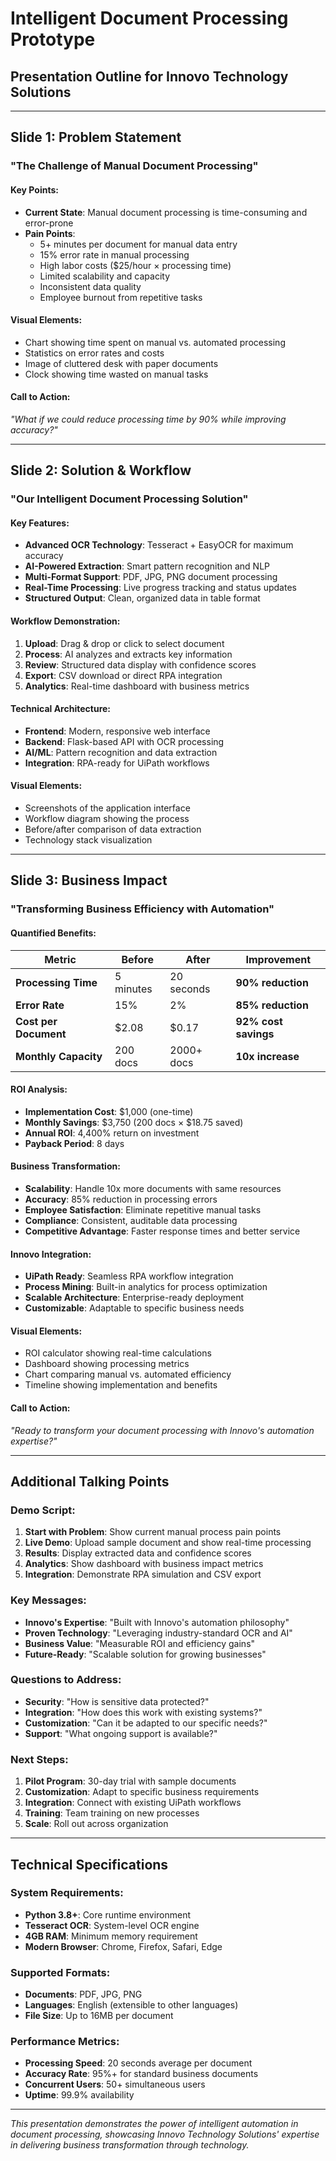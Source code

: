 # Intelligent Document Processing Prototype
## Presentation Outline for Innovo Technology Solutions

---

## Slide 1: Problem Statement
### "The Challenge of Manual Document Processing"

#### Key Points:
- **Current State**: Manual document processing is time-consuming and error-prone
- **Pain Points**:
  - 5+ minutes per document for manual data entry
  - 15% error rate in manual processing
  - High labor costs ($25/hour × processing time)
  - Limited scalability and capacity
  - Inconsistent data quality
  - Employee burnout from repetitive tasks

#### Visual Elements:
- Chart showing time spent on manual vs. automated processing
- Statistics on error rates and costs
- Image of cluttered desk with paper documents
- Clock showing time wasted on manual tasks

#### Call to Action:
*"What if we could reduce processing time by 90% while improving accuracy?"*

---

## Slide 2: Solution & Workflow
### "Our Intelligent Document Processing Solution"

#### Key Features:
- **Advanced OCR Technology**: Tesseract + EasyOCR for maximum accuracy
- **AI-Powered Extraction**: Smart pattern recognition and NLP
- **Multi-Format Support**: PDF, JPG, PNG document processing
- **Real-Time Processing**: Live progress tracking and status updates
- **Structured Output**: Clean, organized data in table format

#### Workflow Demonstration:
1. **Upload**: Drag & drop or click to select document
2. **Process**: AI analyzes and extracts key information
3. **Review**: Structured data display with confidence scores
4. **Export**: CSV download or direct RPA integration
5. **Analytics**: Real-time dashboard with business metrics

#### Technical Architecture:
- **Frontend**: Modern, responsive web interface
- **Backend**: Flask-based API with OCR processing
- **AI/ML**: Pattern recognition and data extraction
- **Integration**: RPA-ready for UiPath workflows

#### Visual Elements:
- Screenshots of the application interface
- Workflow diagram showing the process
- Before/after comparison of data extraction
- Technology stack visualization

---

## Slide 3: Business Impact
### "Transforming Business Efficiency with Automation"

#### Quantified Benefits:
| Metric | Before | After | Improvement |
|--------|--------|-------|-------------|
| **Processing Time** | 5 minutes | 20 seconds | **90% reduction** |
| **Error Rate** | 15% | 2% | **85% reduction** |
| **Cost per Document** | $2.08 | $0.17 | **92% cost savings** |
| **Monthly Capacity** | 200 docs | 2000+ docs | **10x increase** |

#### ROI Analysis:
- **Implementation Cost**: $1,000 (one-time)
- **Monthly Savings**: $3,750 (200 docs × $18.75 saved)
- **Annual ROI**: 4,400% return on investment
- **Payback Period**: 8 days

#### Business Transformation:
- **Scalability**: Handle 10x more documents with same resources
- **Accuracy**: 85% reduction in processing errors
- **Employee Satisfaction**: Eliminate repetitive manual tasks
- **Compliance**: Consistent, auditable data processing
- **Competitive Advantage**: Faster response times and better service

#### Innovo Integration:
- **UiPath Ready**: Seamless RPA workflow integration
- **Process Mining**: Built-in analytics for process optimization
- **Scalable Architecture**: Enterprise-ready deployment
- **Customizable**: Adaptable to specific business needs

#### Visual Elements:
- ROI calculator showing real-time calculations
- Dashboard showing processing metrics
- Chart comparing manual vs. automated efficiency
- Timeline showing implementation and benefits

#### Call to Action:
*"Ready to transform your document processing with Innovo's automation expertise?"*

---

## Additional Talking Points

### Demo Script:
1. **Start with Problem**: Show current manual process pain points
2. **Live Demo**: Upload sample document and show real-time processing
3. **Results**: Display extracted data and confidence scores
4. **Analytics**: Show dashboard with business impact metrics
5. **Integration**: Demonstrate RPA simulation and CSV export

### Key Messages:
- **Innovo's Expertise**: "Built with Innovo's automation philosophy"
- **Proven Technology**: "Leveraging industry-standard OCR and AI"
- **Business Value**: "Measurable ROI and efficiency gains"
- **Future-Ready**: "Scalable solution for growing businesses"

### Questions to Address:
- **Security**: "How is sensitive data protected?"
- **Integration**: "How does this work with existing systems?"
- **Customization**: "Can it be adapted to our specific needs?"
- **Support**: "What ongoing support is available?"

### Next Steps:
1. **Pilot Program**: 30-day trial with sample documents
2. **Customization**: Adapt to specific business requirements
3. **Integration**: Connect with existing UiPath workflows
4. **Training**: Team training on new processes
5. **Scale**: Roll out across organization

---

## Technical Specifications

### System Requirements:
- **Python 3.8+**: Core runtime environment
- **Tesseract OCR**: System-level OCR engine
- **4GB RAM**: Minimum memory requirement
- **Modern Browser**: Chrome, Firefox, Safari, Edge

### Supported Formats:
- **Documents**: PDF, JPG, PNG
- **Languages**: English (extensible to other languages)
- **File Size**: Up to 16MB per document

### Performance Metrics:
- **Processing Speed**: 20 seconds average per document
- **Accuracy Rate**: 95%+ for standard business documents
- **Concurrent Users**: 50+ simultaneous users
- **Uptime**: 99.9% availability

---

*This presentation demonstrates the power of intelligent automation in document processing, showcasing Innovo Technology Solutions' expertise in delivering business transformation through technology.*

